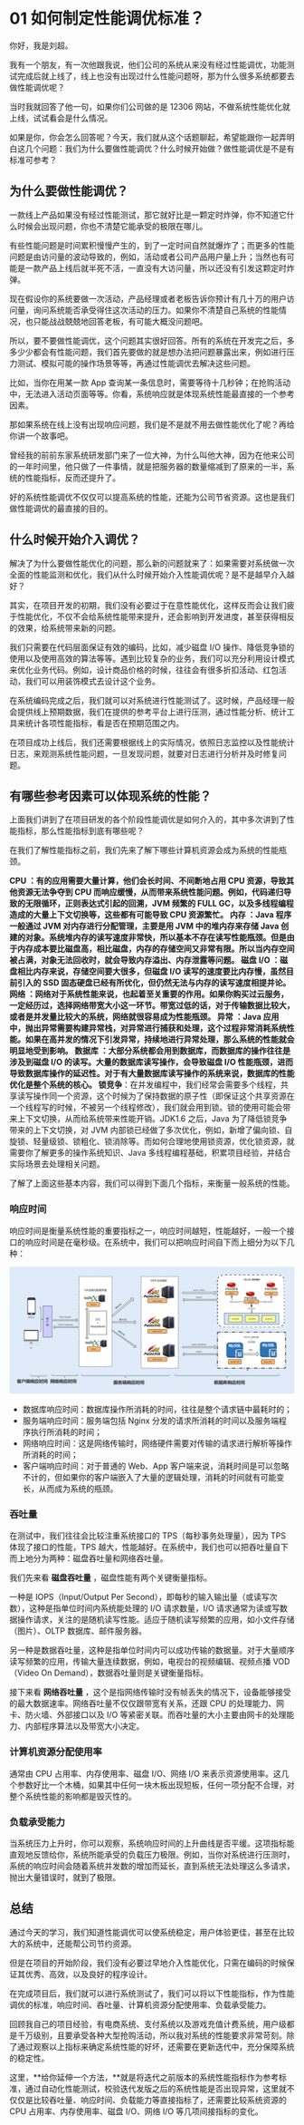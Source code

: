 01 如何制定性能调优标准？
==============

你好，我是刘超。

我有一个朋友，有一次他跟我说，他们公司的系统从来没有经过性能调优，功能测试完成后就上线了，线上也没有出现过什么性能问题呀，那为什么很多系统都要去做性能调优呢？

当时我就回答了他一句，如果你们公司做的是 12306 网站，不做系统性能优化就上线，试试看会是什么情况。

如果是你，你会怎么回答呢？今天，我们就从这个话题聊起，希望能跟你一起弄明白这几个问题：我们为什么要做性能调优？什么时候开始做？做性能调优是不是有标准可参考？

为什么要做性能调优？
----------

一款线上产品如果没有经过性能测试，那它就好比是一颗定时炸弹，你不知道它什么时候会出现问题，你也不清楚它能承受的极限在哪儿。

有些性能问题是时间累积慢慢产生的，到了一定时间自然就爆炸了；而更多的性能问题是由访问量的波动导致的，例如，活动或者公司产品用户量上升；当然也有可能是一款产品上线后就半死不活，一直没有大访问量，所以还没有引发这颗定时炸弹。

现在假设你的系统要做一次活动，产品经理或者老板告诉你预计有几十万的用户访问量，询问系统能否承受得住这次活动的压力。如果你不清楚自己系统的性能情况，也只能战战兢兢地回答老板，有可能大概没问题吧。

所以，要不要做性能调优，这个问题其实很好回答。所有的系统在开发完之后，多多少少都会有性能问题，我们首先要做的就是想办法把问题暴露出来，例如进行压力测试、模拟可能的操作场景等等，再通过性能调优去解决这些问题。

比如，当你在用某一款 App 查询某一条信息时，需要等待十几秒钟；在抢购活动中，无法进入活动页面等等。你看，系统响应就是体现系统性能最直接的一个参考因素。

那如果系统在线上没有出现响应问题，我们是不是就不用去做性能优化了呢？再给你讲一个故事吧。

曾经我的前前东家系统研发部门来了一位大神，为什么叫他大神，因为在他来公司的一年时间里，他只做了一件事情，就是把服务器的数量缩减到了原来的一半，系统的性能指标，反而还提升了。

好的系统性能调优不仅仅可以提高系统的性能，还能为公司节省资源。这也是我们做性能调优的最直接的目的。

什么时候开始介入调优？
-----------

解决了为什么要做性能优化的问题，那么新的问题就来了：如果需要对系统做一次全面的性能监测和优化，我们从什么时候开始介入性能调优呢？是不是越早介入越好？

其实，在项目开发的初期，我们没有必要过于在意性能优化，这样反而会让我们疲于性能优化，不仅不会给系统性能带来提升，还会影响到开发进度，甚至获得相反的效果，给系统带来新的问题。

我们只需要在代码层面保证有效的编码，比如，减少磁盘 I/O 操作、降低竞争锁的使用以及使用高效的算法等等。遇到比较复杂的业务，我们可以充分利用设计模式来优化业务代码。例如，设计商品价格的时候，往往会有很多折扣活动、红包活动，我们可以用装饰模式去设计这个业务。

在系统编码完成之后，我们就可以对系统进行性能测试了。这时候，产品经理一般会提供线上预期数据，我们在提供的参考平台上进行压测，通过性能分析、统计工具来统计各项性能指标，看是否在预期范围之内。

在项目成功上线后，我们还需要根据线上的实际情况，依照日志监控以及性能统计日志，来观测系统性能问题，一旦发现问题，就要对日志进行分析并及时修复问题。

有哪些参考因素可以体现系统的性能？
-----------------

上面我们讲到了在项目研发的各个阶段性能调优是如何介入的，其中多次讲到了性能指标，那么性能指标到底有哪些呢？

在我们了解性能指标之前，我们先来了解下哪些计算机资源会成为系统的性能瓶颈。

**CPU **：有的应用需要大量计算，他们会长时间、不间断地占用 CPU 资源，导致其他资源无法争夺到 CPU 而响应缓慢，从而带来系统性能问题。例如，代码递归导致的无限循环，正则表达式引起的回溯，JVM 频繁的 FULL GC，以及多线程编程造成的大量上下文切换等，这些都有可能导致 CPU 资源繁忙。** 内存 **：Java 程序一般通过 JVM 对内存进行分配管理，主要是用 JVM 中的堆内存来存储 Java 创建的对象。系统堆内存的读写速度非常快，所以基本不存在读写性能瓶颈。但是由于内存成本要比磁盘高，相比磁盘，内存的存储空间又非常有限。所以当内存空间被占满，对象无法回收时，就会导致内存溢出、内存泄露等问题。** 磁盘 I/O **：磁盘相比内存来说，存储空间要大很多，但磁盘 I/O 读写的速度要比内存慢，虽然目前引入的 SSD 固态硬盘已经有所优化，但仍然无法与内存的读写速度相提并论。** 网络 **：网络对于系统性能来说，也起着至关重要的作用。如果你购买过云服务，一定经历过，选择网络带宽大小这一环节。带宽过低的话，对于传输数据比较大，或者是并发量比较大的系统，网络就很容易成为性能瓶颈。** 异常 **：Java 应用中，抛出异常需要构建异常栈，对异常进行捕获和处理，这个过程非常消耗系统性能。如果在高并发的情况下引发异常，持续地进行异常处理，那么系统的性能就会明显地受到影响。** 数据库 **：大部分系统都会用到数据库，而数据库的操作往往是涉及到磁盘 I/O 的读写。大量的数据库读写操作，会导致磁盘 I/O 性能瓶颈，进而导致数据库操作的延迟性。对于有大量数据库读写操作的系统来说，数据库的性能优化是整个系统的核心。** 锁竞争**：在并发编程中，我们经常会需要多个线程，共享读写操作同一个资源，这个时候为了保持数据的原子性（即保证这个共享资源在一个线程写的时候，不被另一个线程修改），我们就会用到锁。锁的使用可能会带来上下文切换，从而给系统带来性能开销。JDK1.6 之后，Java 为了降低锁竞争带来的上下文切换，对 JVM 内部锁已经做了多次优化，例如，新增了偏向锁、自旋锁、轻量级锁、锁粗化、锁消除等。而如何合理地使用锁资源，优化锁资源，就需要你了解更多的操作系统知识、Java 多线程编程基础，积累项目经验，并结合实际场景去处理相关问题。

了解了上面这些基本内容，我们可以得到下面几个指标，来衡量一般系统的性能。

### 响应时间

响应时间是衡量系统性能的重要指标之一，响应时间越短，性能越好，一般一个接口的响应时间是在毫秒级。在系统中，我们可以把响应时间自下而上细分为以下几种：

![img](assets/7b9946fd1a3512ded6d2ab0e563870f7.jpg)

* 数据库响应时间：数据库操作所消耗的时间，往往是整个请求链中最耗时的；
* 服务端响应时间：服务端包括 Nginx 分发的请求所消耗的时间以及服务端程序执行所消耗的时间；
* 网络响应时间：这是网络传输时，网络硬件需要对传输的请求进行解析等操作所消耗的时间；
* 客户端响应时间：对于普通的 Web、App 客户端来说，消耗时间是可以忽略不计的，但如果你的客户端嵌入了大量的逻辑处理，消耗的时间就有可能变长，从而成为系统的瓶颈。

### 吞吐量

在测试中，我们往往会比较注重系统接口的 TPS（每秒事务处理量），因为 TPS 体现了接口的性能，TPS 越大，性能越好。在系统中，我们也可以把吞吐量自下而上地分为两种：磁盘吞吐量和网络吞吐量。

我们先来看 **磁盘吞吐量** ，磁盘性能有两个关键衡量指标。

一种是 IOPS（Input/Output Per Second），即每秒的输入输出量（或读写次数），这种是指单位时间内系统能处理的 I/O 请求数量，I/O 请求通常为读或写数据操作请求，关注的是随机读写性能。适应于随机读写频繁的应用，如小文件存储（图片）、OLTP 数据库、邮件服务器。

另一种是数据吞吐量，这种是指单位时间内可以成功传输的数据量。对于大量顺序读写频繁的应用，传输大量连续数据，例如，电视台的视频编辑、视频点播 VOD（Video On Demand），数据吞吐量则是关键衡量指标。

接下来看 **网络吞吐量** ，这个是指网络传输时没有帧丢失的情况下，设备能够接受的最大数据速率。网络吞吐量不仅仅跟带宽有关系，还跟 CPU 的处理能力、网卡、防火墙、外部接口以及 I/O 等紧密关联。而吞吐量的大小主要由网卡的处理能力、内部程序算法以及带宽大小决定。

### 计算机资源分配使用率

通常由 CPU 占用率、内存使用率、磁盘 I/O、网络 I/O 来表示资源使用率。这几个参数好比一个木桶，如果其中任何一块木板出现短板，任何一项分配不合理，对整个系统性能的影响都是毁灭性的。

### 负载承受能力

当系统压力上升时，你可以观察，系统响应时间的上升曲线是否平缓。这项指标能直观地反馈给你，系统所能承受的负载压力极限。例如，当你对系统进行压测时，系统的响应时间会随着系统并发数的增加而延长，直到系统无法处理这么多请求，抛出大量错误时，就到了极限。

总结
--

通过今天的学习，我们知道性能调优可以使系统稳定，用户体验更佳，甚至在比较大的系统中，还能帮公司节约资源。

但是在项目的开始阶段，我们没有必要过早地介入性能优化，只需在编码的时候保证其优秀、高效，以及良好的程序设计。

在完成项目后，我们就可以进行系统测试了，我们可以将以下性能指标，作为性能调优的标准，响应时间、吞吐量、计算机资源分配使用率、负载承受能力。

回顾我自己的项目经验，有电商系统、支付系统以及游戏充值计费系统，用户级都是千万级别，且要承受各种大型抢购活动，所以我对系统的性能要求非常苛刻。除了通过观察以上指标来确定系统性能的好坏，还需要在更新迭代中，充分保障系统的稳定性。

这里，\*\*给你延伸一个方法，\*\*就是将迭代之前版本的系统性能指标作为参考标准，通过自动化性能测试，校验迭代发版之后的系统性能是否出现异常，这里就不仅仅是比较吞吐量、响应时间、负载能力等直接指标了，还需要比较系统资源的 CPU 占用率、内存使用率、磁盘 I/O、网络 I/O 等几项间接指标的变化。
